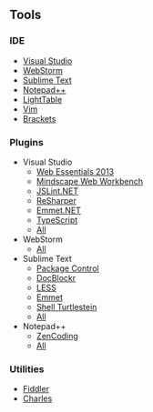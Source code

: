 ## Tools

### IDE

* [Visual Studio](http://www.microsoft.com/visualstudio/eng/visual-studio-2013)
* [WebStorm](http://www.jetbrains.com/webstorm/)
* [Sublime Text](http://www.sublimetext.com/)
* [Notepad++](http://notepad-plus-plus.org/)
* [LightTable](http://www.lighttable.com/)
* [Vim](http://www.vim.org/)
* [Brackets](http://www.brackets.io/)

### Plugins

* Visual Studio
    * [Web Essentials 2013](http://visualstudiogallery.msdn.microsoft.com/56633663-6799-41d7-9df7-0f2a504ca361)
    * [Mindscape Web Workbench](http://visualstudiogallery.msdn.microsoft.com/2b96d16a-c986-4501-8f97-8008f9db141a)
    * [JSLint.NET](http://visualstudiogallery.msdn.microsoft.com/ede12aa8-0f80-4e6f-b15c-7a8b3499370e)
    * [ReSharper](http://visualstudiogallery.msdn.microsoft.com/EA4AC039-1B5C-4D11-804E-9BEDE2E63ECF)
    * [Emmet.NET](https://github.com/sergey-rybalkin/emmet.net)
    * [TypeScript](http://www.microsoft.com/en-us/download/details.aspx?id=34790)
    * [All](http://visualstudiogallery.msdn.microsoft.com/)
* WebStorm
    * [All](http://plugins.jetbrains.com/webStorm)
* Sublime Text
    * [Package Control](https://sublime.wbond.net/)
    * [DocBlockr](https://sublime.wbond.net/packages/DocBlockr)
    * [LESS](https://sublime.wbond.net/packages/LESS)
    * [Emmet](https://sublime.wbond.net/packages/Emmet)
    * [Shell Turtlestein](https://sublime.wbond.net/packages/Shell%20Turtlestein)
    * [All](https://sublime.wbond.net/search)
* Notepad++
    * [ZenCoding](http://sourceforge.net/projects/npppythonscript/files/)
    * [All](http://sourceforge.net/apps/mediawiki/notepad-plus/index.php?title=Plugin_Central)

### Utilities

* [Fiddler](http://fiddler2.com/)
* [Charles](http://www.charlesproxy.com/)